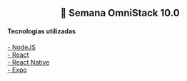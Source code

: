 <h2 align="center">🚀 Semana OmniStack 10.0</h2>

<h4>Tecnologias utilizadas</h4>
<a href="https://nodejs.org/en/">- NodeJS</a></br>
<a href="https://reactjs.org)">- React</a></br>
<a href="https://facebook.github.io/react-native/">- React Native</a></br>
<a href="https://expo.io/">- Expo</a></br>
